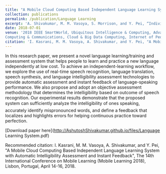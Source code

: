 ```yaml
---
title: "A Mobile Cloud Computing Based Independent Language Learning System With Automatic Intelligibility Assessment and Instant Feedback"
collection: publications
permalink: /publication/Language Learning
excerpt: 'A. Shivakumar, M. M. Vasoya, S. Morrison, and Y. Pei, “Individualized Smart Charging to Mitigate the Growing Electrical Peak Demand from EVs as Home Appliances”, IEEE Smart World Congress, Guangzhou, China, Oct. 8-12, 2018'
date: 2018-07-01
venue: '2018 IEEE SmartWorld, Ubiquitous Intelligence & Computing, Advanced & Trusted Computing, Scalable
Computing & Communications, Cloud & Big Data Computing, Internet of People and Smart City Innovations'
citation: 'I. Kasrani, M. M. Vasoya, A. Shivakumar, and Y. Pei, "A Mobile Cloud Computing Based Independent Language Learning System with Automatic Intelligibility Assessment and Instant Feedback", The 14th International Conference on Mobile Learning (Mobile Learning 2018), Lisbon, Portugal, April 14-16, 2018.'
---
```

In this research paper, we present a novel language learning/training and assessment system that helps people to learn and practice a new language independently at low cost. To achieve an independent-learning workflow, we explore the use of real-time speech recognition, language translation, speech synthesis, and language intelligibility assessment technologies to provide automatic assessment and instant feedback of language-speaking performance. We also propose and adopt an objective assessment methodology that determines the intelligibility based on outcome of speech recognition. Our experimental results demonstrate that the proposed system can sufficiently analyze the intelligibility of ones speaking, accurately identify mispronounced words, and define a feedback that localizes and highlights errors for helping continuous practice toward perfection.

[Download paper here](http://AshutoshShivakumar.github.io/files/Language Learning System.pdf)

Recommended citation: I. Kasrani, M. M. Vasoya, A. Shivakumar, and Y. Pei, "A Mobile Cloud Computing Based Independent Language Learning System with Automatic Intelligibility Assessment and Instant Feedback", The 14th International Conference on Mobile Learning (Mobile Learning 2018), Lisbon, Portugal, April 14-16, 2018.

